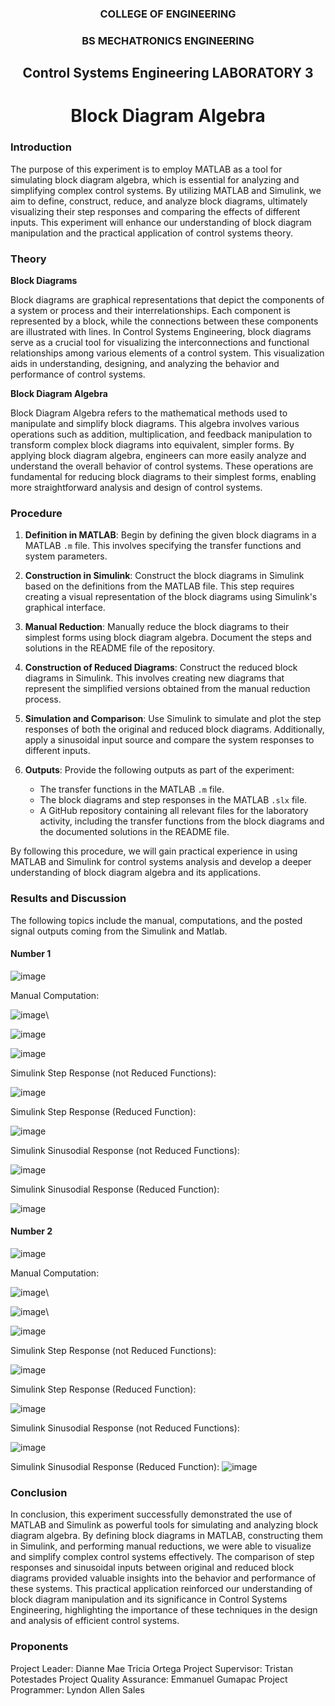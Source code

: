 <h3 align= "center" > COLLEGE OF ENGINEERING </h3>
<h3 align= "center" > BS MECHATRONICS ENGINEERING </h3>
<h2 align= "center" > Control Systems Engineering LABORATORY 3 </h2>
<h1 align= "center" > Block Diagram Algebra </h1>

### Introduction

The purpose of this experiment is to employ MATLAB as a tool for simulating block diagram algebra, which is essential for analyzing and simplifying complex control systems. By utilizing MATLAB and Simulink, we aim to define, construct, reduce, and analyze block diagrams, ultimately visualizing their step responses and comparing the effects of different inputs. This experiment will enhance our understanding of block diagram manipulation and the practical application of control systems theory.

### Theory

**Block Diagrams**

Block diagrams are graphical representations that depict the components of a system or process and their interrelationships. Each component is represented by a block, while the connections between these components are illustrated with lines. In Control Systems Engineering, block diagrams serve as a crucial tool for visualizing the interconnections and functional relationships among various elements of a control system. This visualization aids in understanding, designing, and analyzing the behavior and performance of control systems.

**Block Diagram Algebra**

Block Diagram Algebra refers to the mathematical methods used to manipulate and simplify block diagrams. This algebra involves various operations such as addition, multiplication, and feedback manipulation to transform complex block diagrams into equivalent, simpler forms. By applying block diagram algebra, engineers can more easily analyze and understand the overall behavior of control systems. These operations are fundamental for reducing block diagrams to their simplest forms, enabling more straightforward analysis and design of control systems.

### Procedure

1. **Definition in MATLAB**: Begin by defining the given block diagrams in a MATLAB `.m` file. This involves specifying the transfer functions and system parameters.
   
2. **Construction in Simulink**: Construct the block diagrams in Simulink based on the definitions from the MATLAB file. This step requires creating a visual representation of the block diagrams using Simulink's graphical interface.

3. **Manual Reduction**: Manually reduce the block diagrams to their simplest forms using block diagram algebra. Document the steps and solutions in the README file of the repository.

4. **Construction of Reduced Diagrams**: Construct the reduced block diagrams in Simulink. This involves creating new diagrams that represent the simplified versions obtained from the manual reduction process.

5. **Simulation and Comparison**: Use Simulink to simulate and plot the step responses of both the original and reduced block diagrams. Additionally, apply a sinusoidal input source and compare the system responses to different inputs.

6. **Outputs**: Provide the following outputs as part of the experiment:
   - The transfer functions in the MATLAB `.m` file.
   - The block diagrams and step responses in the MATLAB `.slx` file.
   - A GitHub repository containing all relevant files for the laboratory activity, including the transfer functions from the block diagrams and the documented solutions in the README file.

By following this procedure, we will gain practical experience in using MATLAB and Simulink for control systems analysis and develop a deeper understanding of block diagram algebra and its applications.

### Results and Discussion

The following topics include the manual, computations, and the posted signal outputs coming from the Simulink and Matlab.

#### Number 1


![image](https://github.com/leandawnleandawn/CSE_BlockDiagramAlgebra_MEXE_3201_Group12_2024/assets/83767299/7598d093-4f7f-4858-9b63-e68ea98e1f6c)

Manual Computation:


![image](https://github.com/leandawnleandawn/CSE_BlockDiagramAlgebra_MEXE_3201_Group12_2024/assets/83767299/321173b4-ffe3-4b0c-8dc6-7ff9bf267bf1)\

![image](https://github.com/leandawnleandawn/CSE_BlockDiagramAlgebra_MEXE_3201_Group12_2024/assets/83767299/31a4fb41-e79e-4947-9a46-61a28b6d0422)

![image](https://github.com/leandawnleandawn/CSE_BlockDiagramAlgebra_MEXE_3201_Group12_2024/assets/83767299/479bdc40-a18c-4c0f-8b93-61c018eb17ce)


Simulink Step Response (not Reduced Functions):

![image](https://github.com/leandawnleandawn/CSE_BlockDiagramAlgebra_MEXE_3201_Group12_2024/assets/83767299/44728d77-c51f-4532-b5d7-477cb9acdfb8)


Simulink Step Response (Reduced Function):

![image](https://github.com/leandawnleandawn/CSE_BlockDiagramAlgebra_MEXE_3201_Group12_2024/assets/83767299/0b6a5a9f-7d14-4f02-8dc0-b9311a23d31f)

Simulink Sinusodial Response (not Reduced Functions):

![image](https://github.com/leandawnleandawn/CSE_BlockDiagramAlgebra_MEXE_3201_Group12_2024/assets/83767299/d10b0ae4-d238-4fe2-b007-b294f84c0026)

Simulink Sinusodial Response (Reduced Function):

![image](https://github.com/leandawnleandawn/CSE_BlockDiagramAlgebra_MEXE_3201_Group12_2024/assets/83767299/39a896d6-33bf-4371-9f7b-785f26a4a358)

#### Number 2


![image](https://github.com/leandawnleandawn/CSE_BlockDiagramAlgebra_MEXE_3201_Group12_2024/assets/83767299/4ccae787-fbc3-439a-890f-50940b26135c)


Manual Computation:


![image](https://github.com/leandawnleandawn/CSE_BlockDiagramAlgebra_MEXE_3201_Group12_2024/assets/83767299/385a7426-cb54-4ed5-be31-e4820454ee6b)\

![image](https://github.com/leandawnleandawn/CSE_BlockDiagramAlgebra_MEXE_3201_Group12_2024/assets/83767299/af66ac75-c239-4250-93b0-354f1aa42ec3)\

![image](https://github.com/leandawnleandawn/CSE_BlockDiagramAlgebra_MEXE_3201_Group12_2024/assets/83767299/dbc0f257-9982-4bc7-aa63-9f367de7122b)

Simulink Step Response (not Reduced Functions):

![image](https://github.com/leandawnleandawn/CSE_BlockDiagramAlgebra_MEXE_3201_Group12_2024/assets/83767299/688b2fe1-b675-4e73-b909-5dd2a94d2746)

Simulink Step Response (Reduced Function):

![image](https://github.com/leandawnleandawn/CSE_BlockDiagramAlgebra_MEXE_3201_Group12_2024/assets/83767299/cfb879e6-c7f9-46ab-90b7-ee5addd11dfa)

Simulink Sinusodial Response (not Reduced Functions):

![image](https://github.com/leandawnleandawn/CSE_BlockDiagramAlgebra_MEXE_3201_Group12_2024/assets/83767299/d3c8329f-58f0-4eeb-b952-8cf25b68337b)

Simulink Sinusodial Response (Reduced Function):
![image](https://github.com/leandawnleandawn/CSE_BlockDiagramAlgebra_MEXE_3201_Group12_2024/assets/83767299/afdaadbf-cbcc-4506-811f-d8f94427b56b)

### Conclusion

In conclusion, this experiment successfully demonstrated the use of MATLAB and Simulink as powerful tools for simulating and analyzing block diagram algebra. By defining block diagrams in MATLAB, constructing them in Simulink, and performing manual reductions, we were able to visualize and simplify complex control systems effectively. The comparison of step responses and sinusoidal inputs between original and reduced block diagrams provided valuable insights into the behavior and performance of these systems. This practical application reinforced our understanding of block diagram manipulation and its significance in Control Systems Engineering, highlighting the importance of these techniques in the design and analysis of efficient control systems.

### Proponents

Project Leader: Dianne Mae Tricia Ortega
Project Supervisor: Tristan Potestades
Project Quality Assurance: Emmanuel Gumapac
Project Programmer: Lyndon Allen Sales
